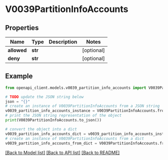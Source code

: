 # V0039PartitionInfoAccounts


## Properties

Name | Type | Description | Notes
------------ | ------------- | ------------- | -------------
**allowed** | **str** |  | [optional] 
**deny** | **str** |  | [optional] 

## Example

```python
from openapi_client.models.v0039_partition_info_accounts import V0039PartitionInfoAccounts

# TODO update the JSON string below
json = "{}"
# create an instance of V0039PartitionInfoAccounts from a JSON string
v0039_partition_info_accounts_instance = V0039PartitionInfoAccounts.from_json(json)
# print the JSON string representation of the object
print(V0039PartitionInfoAccounts.to_json())

# convert the object into a dict
v0039_partition_info_accounts_dict = v0039_partition_info_accounts_instance.to_dict()
# create an instance of V0039PartitionInfoAccounts from a dict
v0039_partition_info_accounts_from_dict = V0039PartitionInfoAccounts.from_dict(v0039_partition_info_accounts_dict)
```
[[Back to Model list]](../README.md#documentation-for-models) [[Back to API list]](../README.md#documentation-for-api-endpoints) [[Back to README]](../README.md)


